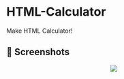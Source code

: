 # HTML-Calculator

Make HTML Calculator!


## 📸 Screenshots

<div align="center"><img src="https://i.imgur.com/6ObAx5t.png"></div>
